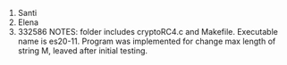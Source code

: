 1) Santi
2) Elena
3) 332586
NOTES: folder includes cryptoRC4.c and Makefile. Executable name is es20-11.
Program was implemented for change max length of string M, leaved after initial testing.
